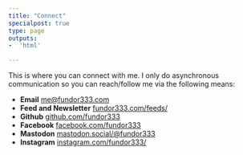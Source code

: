 ```yaml
---
title: "Connect"
specialpost: true
type: page
outputs:
-  'html'

---
```


This is where you can connect with me.
I only do asynchronous communication so you can reach/follow me via the following means:

* __Email__ [me@fundor333.com](mail:me@fundor333.com)
* __Feed and Newsletter__ [fundor333.com/feeds/](https://fundor333.com/feeds/)
* __Github__ [github.com/fundor333](https://github.com/fundor333)
* __Facebook__ [facebook.com/fundor333](https://www.facebook.com/fundor333)
* __Mastodon__ [mastodon.social/@fundor333](https://mastodon.social/@fundor333)
* __Instagram__ [instagram.com/fundor333/](https://www.instagram.com/fundor333/)
